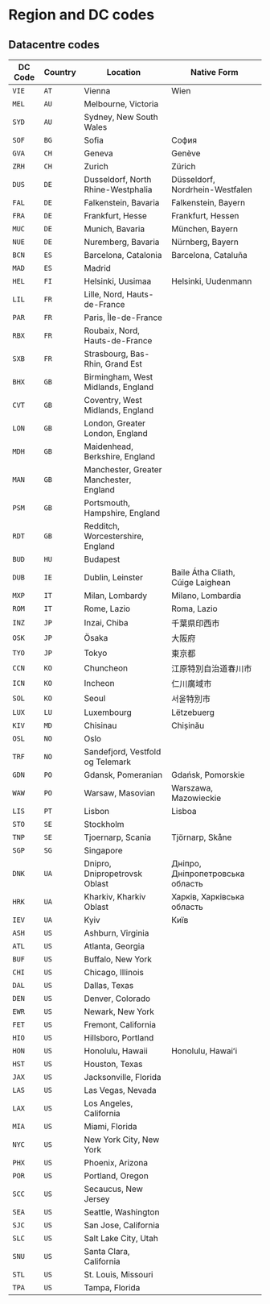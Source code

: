 # Region and DC codes
## Datacentre codes
| DC Code | Country | Location | Native Form |
| ------- | ------- | -------- | ----------- |
| `VIE` | `AT` | Vienna | Wien |
| `MEL` | `AU` | Melbourne, Victoria | |
| `SYD` | `AU` | Sydney, New South Wales | |
| `SOF` | `BG` | Sofia | София |
| `GVA` | `CH` | Geneva | Genève |
| `ZRH` | `CH` | Zurich | Zürich |
| `DUS` | `DE` | Dusseldorf, North Rhine-Westphalia | Düsseldorf, Nordrhein-Westfalen |
| `FAL` | `DE` | Falkenstein, Bavaria | Falkenstein, Bayern |
| `FRA` | `DE` | Frankfurt, Hesse | Frankfurt, Hessen |
| `MUC` | `DE` | Munich, Bavaria | München, Bayern |
| `NUE` | `DE` | Nuremberg, Bavaria | Nürnberg, Bayern |
| `BCN` | `ES` | Barcelona, Catalonia | Barcelona, Cataluña |
| `MAD` | `ES` | Madrid | |
| `HEL` | `FI` | Helsinki, Uusimaa | Helsinki, Uudenmann |
| `LIL` | `FR` | Lille, Nord, Hauts-de-France | |
| `PAR` | `FR` | Paris, Île-de-France | |
| `RBX` | `FR` | Roubaix, Nord, Hauts-de-France | |
| `SXB` | `FR` | Strasbourg, Bas-Rhin, Grand Est | |
| `BHX` | `GB` | Birmingham, West Midlands, England | |
| `CVT` | `GB` | Coventry, West Midlands, England | |
| `LON` | `GB` | London, Greater London, England | |
| `MDH` | `GB` | Maidenhead, Berkshire, England | |
| `MAN` | `GB` | Manchester, Greater Manchester, England | |
| `PSM` | `GB` | Portsmouth, Hampshire, England | |
| `RDT` | `GB` | Redditch, Worcestershire, England | |
| `BUD` | `HU` | Budapest | |
| `DUB` | `IE` | Dublin, Leinster | Baile Átha Cliath, Cúige Laighean |
| `MXP` | `IT` | Milan, Lombardy | Milano, Lombardia |
| `ROM` | `IT` | Rome, Lazio | Roma, Lazio |
| `INZ` | `JP` | Inzai, Chiba | 千葉県印西市 |
| `OSK` | `JP` | Ösaka | 大阪府 |
| `TYO` | `JP` | Tokyo | 東京都 |
| `CCN` | `KO` | Chuncheon | 江原特別自治道春川市 |
| `ICN` | `KO` | Incheon | 仁川廣域市 |
| `SOL` | `KO` | Seoul | 서울特別市 |
| `LUX` | `LU` | Luxembourg | Lëtzebuerg |
| `KIV` | `MD` | Chisinau | Chișinău |
| `OSL` | `NO` | Oslo | |
| `TRF` | `NO` | Sandefjord, Vestfold og Telemark | |
| `GDN` | `PO` | Gdansk, Pomeranian | Gdańsk, Pomorskie |
| `WAW` | `PO` | Warsaw, Masovian | Warszawa, Mazowieckie |
| `LIS` | `PT` | Lisbon | Lisboa |
| `STO` | `SE` | Stockholm | |
| `TNP` | `SE` | Tjoernarp, Scania | Tjörnarp, Skåne |
| `SGP` | `SG` | Singapore | |
| `DNK` | `UA` | Dnipro, Dnipropetrovsk Oblast | Дніпро, Дніпропетровська область |
| `HRK` | `UA` | Kharkiv, Kharkiv Oblast | Харків, Харківська область |
| `IEV` | `UA` | Kyiv | Київ |
| `ASH` | `US` | Ashburn, Virginia | |
| `ATL` | `US` | Atlanta, Georgia | |
| `BUF` | `US` | Buffalo, New York | |
| `CHI` | `US` | Chicago, Illinois | |
| `DAL` | `US` | Dallas, Texas | |
| `DEN` | `US` | Denver, Colorado | |
| `EWR` | `US` | Newark, New York | |
| `FET` | `US` | Fremont, California | |
| `HIO` | `US` | Hillsboro, Portland | |
| `HON` | `US` | Honolulu, Hawaii | Honolulu, Hawaiʻi |
| `HST` | `US` | Houston, Texas | |
| `JAX` | `US` | Jacksonville, Florida | |
| `LAS` | `US` | Las Vegas, Nevada | |
| `LAX` | `US` | Los Angeles, California | |
| `MIA` | `US` | Miami, Florida | |
| `NYC` | `US` | New York City, New York | |
| `PHX` | `US` | Phoenix, Arizona | |
| `POR` | `US` | Portland, Oregon | |
| `SCC` | `US` | Secaucus, New Jersey | |
| `SEA` | `US` | Seattle, Washington | |
| `SJC` | `US` | San Jose, California | |
| `SLC` | `US` | Salt Lake City, Utah | |
| `SNU` | `US` | Santa Clara, California | |
| `STL` | `US` | St. Louis, Missouri | |
| `TPA` | `US` | Tampa, Florida | |